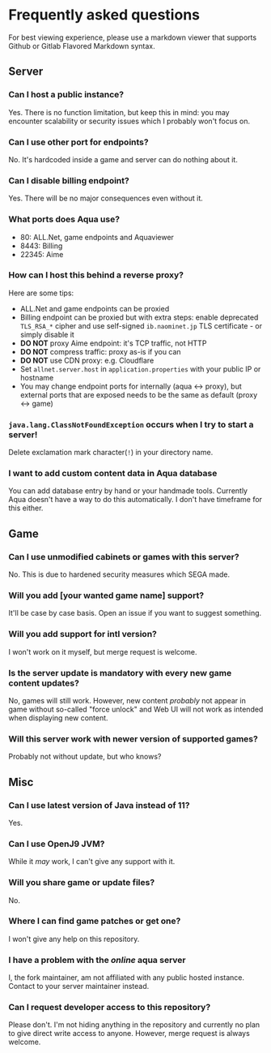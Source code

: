 # Frequently asked questions
For best viewing experience, please use a markdown viewer that supports Github or Gitlab Flavored Markdown syntax.

## Server
### Can I host a public instance?
Yes. There is no function limitation, but keep this in mind: you may encounter scalability or security issues which I probably won't focus on.

### Can I use other port for endpoints?
No. It's hardcoded inside a game and server can do nothing about it.

### Can I disable billing endpoint?
Yes. There will be no major consequences even without it.

### What ports does Aqua use?
* 80: ALL.Net, game endpoints and Aquaviewer
* 8443: Billing
* 22345: Aime

### How can I host this behind a reverse proxy?
Here are some tips:

* ALL.Net and game endpoints can be proxied
* Billing endpoint can be proxied but with extra steps: enable deprecated `TLS_RSA_*` cipher and use self-signed `ib.naominet.jp` TLS certificate - or simply disable it
* **DO NOT** proxy Aime endpoint: it's TCP traffic, not HTTP
* **DO NOT** compress traffic: proxy as-is if you can
* **DO NOT** use CDN proxy: e.g. Cloudflare
* Set `allnet.server.host` in `application.properties` with your public IP or hostname
* You may change endpoint ports for internally (aqua <-> proxy), but external ports that are exposed needs to be the same as default (proxy <-> game)

### `java.lang.ClassNotFoundException` occurs when I try to start a server!
Delete exclamation mark character(`!`) in your directory name.

### I want to add custom content data in Aqua database
You can add database entry by hand or your handmade tools. Currently Aqua doesn't have a way to do this automatically. I don't have timeframe for this either.

## Game
### Can I use unmodified cabinets or games with this server?
No. This is due to hardened security measures which SEGA made.

### Will you add [your wanted game name] support?
It'll be case by case basis. Open an issue if you want to suggest something.

### Will you add support for intl version?
I won't work on it myself, but merge request is welcome.

### Is the server update is mandatory with every new game content updates?
No, games will still work. However, new content *probably* not appear in game without so-called "force unlock" and Web UI will not work as intended when displaying new content.

### Will this server work with newer version of supported games?
Probably not without update, but who knows?

## Misc
### Can I use latest version of Java instead of 11?
Yes.

### Can I use OpenJ9 JVM?
While it *may* work, I can't give any support with it.

### Will you share game or update files?
No.

### Where I can find game patches or get one?
I won't give any help on this repository.

### I have a problem with the *online* aqua server
I, the fork maintainer, am not affiliated with any public hosted instance. Contact to your server maintainer instead.

### Can I request developer access to this repository?
Please don't. I'm not hiding anything in the repository and currently no plan to give direct write access to anyone. However, merge request is always welcome.